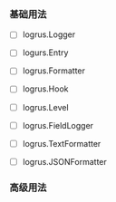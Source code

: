 ### 基础用法

- [ ] logrus.Logger
- [ ] logurs.Entry
- [ ] logrus.Formatter
- [ ] logrus.Hook
- [ ] logrus.Level
- [ ] logrus.FieldLogger
- [ ] logrus.TextFormatter
- [ ] logrus.JSONFormatter


### 高级用法